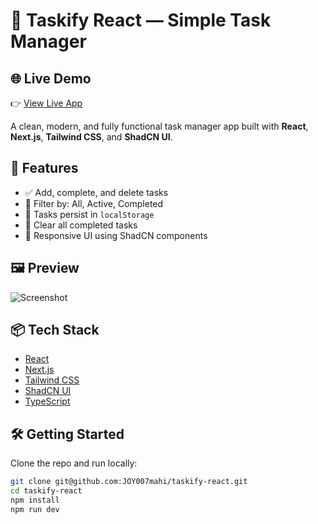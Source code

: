 # 🧠 Taskify React — Simple Task Manager

## 🌐 Live Demo

👉 [View Live App](https://taskify-three-peach.vercel.app)


A clean, modern, and fully functional task manager app built with **React**, **Next.js**, **Tailwind CSS**, and **ShadCN UI**.

## 🚀 Features

- ✅ Add, complete, and delete tasks
- 🎯 Filter by: All, Active, Completed
- 💾 Tasks persist in `localStorage`
- 🧹 Clear all completed tasks
- 🎨 Responsive UI using ShadCN components

## 🖼️ Preview

![Screenshot](https://taskify-three-peach.vercel.app/Screenshot.png)



## 📦 Tech Stack

- [React](https://react.dev/)
- [Next.js](https://nextjs.org/)
- [Tailwind CSS](https://tailwindcss.com/)
- [ShadCN UI](https://ui.shadcn.com/)
- [TypeScript](https://www.typescriptlang.org/)

## 🛠️ Getting Started

Clone the repo and run locally:

```bash
git clone git@github.com:JOY007mahi/taskify-react.git
cd taskify-react
npm install
npm run dev
